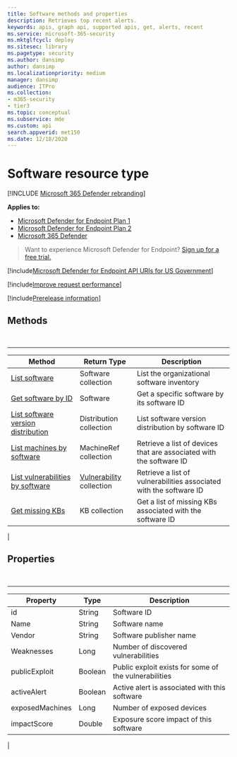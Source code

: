 ```yaml
---
title: Software methods and properties
description: Retrieves top recent alerts.
keywords: apis, graph api, supported apis, get, alerts, recent
ms.service: microsoft-365-security
ms.mktglfcycl: deploy
ms.sitesec: library
ms.pagetype: security
ms.author: dansimp
author: dansimp
ms.localizationpriority: medium
manager: dansimp
audience: ITPro
ms.collection: 
- m365-security
- tier3
ms.topic: conceptual
ms.subservice: mde
ms.custom: api
search.appverid: met150
ms.date: 12/18/2020
---
```


# Software resource type

[!INCLUDE [Microsoft 365 Defender rebranding](../../includes/microsoft-defender.md)]

**Applies to:**
- [Microsoft Defender for Endpoint Plan 1](https://go.microsoft.com/fwlink/?linkid=2154037)
- [Microsoft Defender for Endpoint Plan 2](https://go.microsoft.com/fwlink/?linkid=2154037)
- [Microsoft 365 Defender](https://go.microsoft.com/fwlink/?linkid=2118804)

> Want to experience Microsoft Defender for Endpoint? [Sign up for a free trial.](https://signup.microsoft.com/create-account/signup?products=7f379fee-c4f9-4278-b0a1-e4c8c2fcdf7e&ru=https://aka.ms/MDEp2OpenTrial?ocid=docs-wdatp-exposedapis-abovefoldlink)

[!include[Microsoft Defender for Endpoint API URIs for US Government](../../includes/microsoft-defender-api-usgov.md)]

[!include[Improve request performance](../../includes/improve-request-performance.md)]

[!include[Prerelease information](../../includes/prerelease.md)]

## Methods

<br>

****

|Method|Return Type|Description|
|---|---|---|
|[List software](get-software.md)|Software collection|List the organizational software inventory|
|[Get software by ID](get-software-by-id.md)|Software|Get a specific software by its software ID|
|[List software version distribution](get-software-ver-distribution.md)|Distribution collection|List software version distribution by software ID|
|[List machines by software](get-machines-by-software.md)|MachineRef collection|Retrieve a list of devices that are associated with the software ID|
|[List vulnerabilities by software](get-vuln-by-software.md)|[Vulnerability](vulnerability.md) collection|Retrieve a list of vulnerabilities associated with the software ID|
|[Get missing KBs](get-missing-kbs-software.md)|KB collection|Get a list of missing KBs associated with the software ID|
|

## Properties

<br>

****

|Property|Type|Description|
|---|---|---|
|id|String|Software ID|
|Name|String|Software name|
|Vendor|String|Software publisher name|
|Weaknesses|Long|Number of discovered vulnerabilities|
|publicExploit|Boolean|Public exploit exists for some of the vulnerabilities|
|activeAlert|Boolean|Active alert is associated with this software|
|exposedMachines|Long|Number of exposed devices|
|impactScore|Double|Exposure score impact of this software|
|
